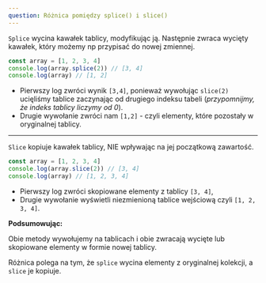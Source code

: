 ```yaml
---
question: Różnica pomiędzy splice() i slice()
---
```


`Splice` wycina kawałek tablicy, modyfikując ją. Następnie zwraca wycięty kawałek, który możemy np przypisać do nowej zmiennej.

```javascript
const array = [1, 2, 3, 4]
console.log(array.splice(2)) // [3, 4]
console.log(array) // [1, 2]
```

- Pierwszy log zwróci wynik `[3,4]`, ponieważ wywołując `slice(2)` ucięliśmy tablice zaczynając od drugiego indeksu tabeli (*przypomnijmy, że indeks tablicy liczymy od 0*).
- Drugie wywołanie zwróci nam `[1,2]` - czyli elementy, które pozostały w oryginalnej tablicy.
---

`Slice` kopiuje kawałek tablicy, NIE wpływając na jej początkową zawartość.

```javascript
const array = [1, 2, 3, 4]
console.log(array.slice(2)) // [3, 4]
console.log(array) // [1, 2, 3, 4]
```

- Pierwszy log zwróci skopiowane elementy z tablicy `[3, 4]`,
- Drugie wywołanie wyświetli niezmienioną tablice wejściową czyli `[1, 2, 3, 4]`.

**Podsumowując:**

Obie metody wywołujemy na tablicach i obie zwracają wycięte lub skopiowane elementy w formie nowej tablicy. 

Różnica polega na tym, że `splice` wycina elementy z oryginalnej kolekcji, a `slice` je kopiuje. 